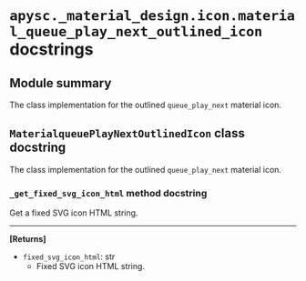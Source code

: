 # `apysc._material_design.icon.material_queue_play_next_outlined_icon` docstrings

## Module summary

The class implementation for the outlined `queue_play_next` material icon.

## `MaterialqueuePlayNextOutlinedIcon` class docstring

The class implementation for the outlined `queue_play_next` material icon.

### `_get_fixed_svg_icon_html` method docstring

Get a fixed SVG icon HTML string.<hr>

**[Returns]**

- `fixed_svg_icon_html`: str
  - Fixed SVG icon HTML string.